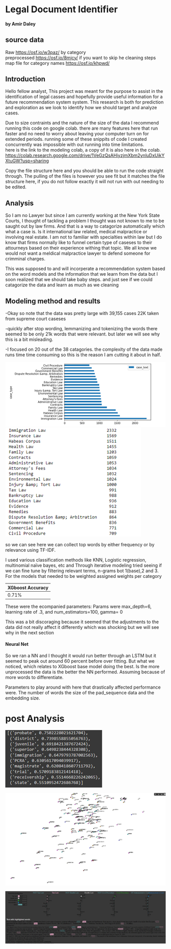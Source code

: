 #                          Legal Document Identifier
#### by Amir Daley

## source data
Raw https://osf.io/w3paz/ by category <br />
preprocessed https://osf.io/8mjcy/ if you want to skip he cleaning steps<br />
map file for category names https://osf.io/khpwd/<br />
## Introduction
Hello fellow analyst, This project was meant for the purpose to assist in the identification of legal casses and hopefully provide useful information for a future recommendation system system. This research is both for prediction and exploration as we look to identify how we should target and analyze cases.

Due to size contraints and the nature of the size of the data I recommend running this code on google colab. there are many features here that run faster and no need to worry about leaving your computer turn on for extended periods.  running some of these snippits of code I created concurrently was impossible with out running into time limitations. <br />
here is the link to the modeling colab, a copy of it is also here in the colab. https://colab.research.google.com/drive/1VeGzQsAHiyzjmXbm2ynluDxUikYXtuGW?usp=sharing <br />

Copy the file structure here and you should be able to run the code straight through. The pulling of the files is however you see fit but it matches the file structure here, if you do not follow exactly it will not run with out needing to be edited.

## Analysis

So I am no Lawyer but since I am currently working at the New York State Courts, I thought of tackling a problem I thought was not known to me to be saught out by law firms. And that is a way to catagorize automatically which what a case is. Is it international law related, medical malpractice or involving real estate. I am not to familiar with specialties within law but I do know that firms normally like to funnel certain type of caseses to their attourneys based on their experience withing that topic. We all know we would not want a meldical malpractice lawyer to defend someone for crimminal charges.

This was supposed to and will incorperate a recommendation system based on the word models and the information that we learn from the data but I soon realized that we should take baby steps.
and just see if we could catagorize the data and  learn as much as we cleaning




## Modeling method and results

-Okay so note that the data was pretty large with 39,155 cases 22K taken from supreme court caseses

-quickly after stop wording, lemmanizing and tokenizing the words there seemed to be only 21k words that were relevant. but later we will see why this is a bit misleading.

-I focused on 20 out of the 38 catagories. the complexity of the data made runs time time consuming so this is the reason I am cutting it about in half.

![alt1 set1](images\numberOfCase1.png)
![alt2 set2](images\numberOfCase2.png)

so we can see here we can collect top words by either frequency or by relevance using TF-IDF.  

 I used various classification methods like KNN, Logistic regression, multinomial naïve bayes, etc​ and Through iterative modeling tried seeing if we can fine tune by filtering relevant terms, n-grams bot 1(base),2 and 3. For the models that needed to be weighted assigned weights per category​

 |XGboost Accuracy|
 |---------|
 |0.71% |

 These were the ecompanied parameters:
 Params were max_depth=6, learning rate of .3, and num_estimators=100, gamma= 0

This was a bit discoraging because it seemed that the adjustments to the data did not really affect it differently which was shocking but we will see why in the next section

 #### Neural Net

 So we ran a NN and I thought it would run better through an LSTM but it seemed to peak out around 60 percent  before over fitting. But what we noticed, which relates to XGboost base model doing the best. Is the more unprocessed the data is the better the NN performed. Assuming because of more words to differentiate.​

 Parameters to play around with here that drastically affected performance were. The number of words the size of the pad_sequence data and the embedding size.

# post Analysis

![alt2 ](https://github.com/criolloprimero/Legal-Document-Identifier-/blob/main/images/for%20lawcat.png)

![alt2 ](https://github.com/criolloprimero/Legal-Document-Identifier-/blob/main/images/for%20lawcat2.png)

![alt2 ](https://github.com/criolloprimero/Legal-Document-Identifier-/blob/main/images/for%20lawcat3.png)
